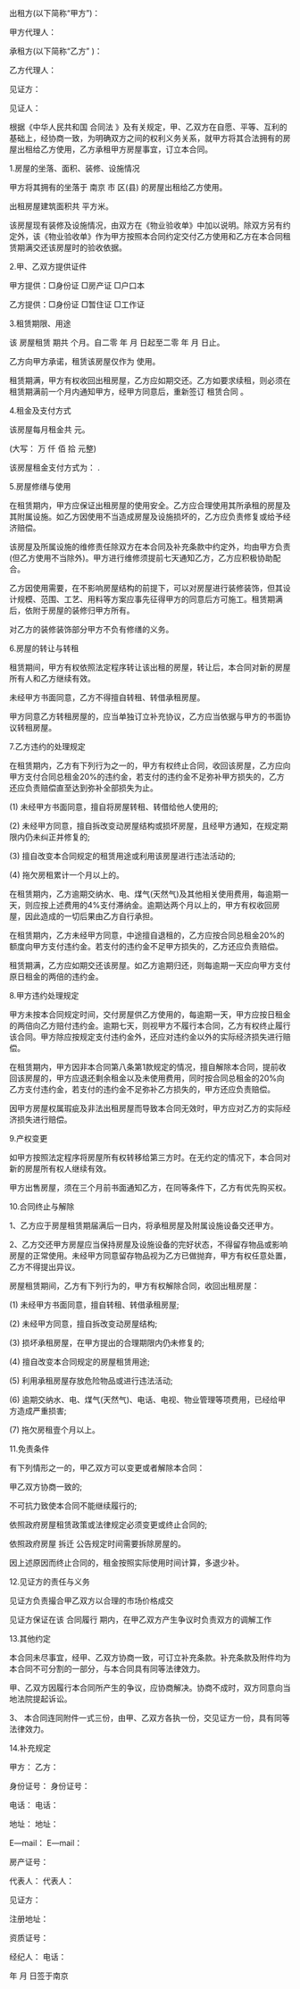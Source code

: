 
 


出租方(以下简称“甲方”)：


甲方代理人：


承租方(以下简称“乙方” )：


乙方代理人：


见证方：


见证人：


根据《中华人民共和国
合同法
》及有关规定，甲、乙双方在自愿、平等、互利的基础上，经协商一致，为明确双方之间的权利义务关系，就甲方将其合法拥有的房屋出租给乙方使用，乙方承租甲方房屋事宜，订立本合同。


1.房屋的坐落、面积、装修、设施情况


甲方将其拥有的坐落于
南京
市 区(县) 的房屋出租给乙方使用。


出租房屋建筑面积共 平方米。


该房屋现有装修及设施情况，由双方在《物业验收单》中加以说明。除双方另有约定外，该《物业验收单》作为甲方按照本合同约定交付乙方使用和乙方在本合同租赁期满交还该房屋时的验收依据。


2.甲、乙双方提供证件


甲方提供：□身份证 □房产证 □户口本


乙方提供：□身份证 □暂住证 □工作证


3.租赁期限、用途


该
房屋租赁
期共 个月。自二零 年 月 日起至二零 年 月 日止。


乙方向甲方承诺，租赁该房屋仅作为 使用。


租赁期满，甲方有权收回出租房屋，乙方应如期交还。乙方如要求续租，则必须在租赁期满前一个月内通知甲方，经甲方同意后，重新签订
租赁合同
。


4.租金及支付方式


该房屋每月租金共 元。


(大写： 万 仟 佰 拾 元整)


该房屋租金支付方式为： .


5.房屋修缮与使用


在租赁期内，甲方应保证出租房屋的使用安全。乙方应合理使用其所承租的房屋及其附属设施。如乙方因使用不当造成房屋及设施损坏的，乙方应负责修复或给予经济赔偿。


该房屋及所属设施的维修责任除双方在本合同及补充条款中约定外，均由甲方负责(但乙方使用不当除外)。甲方进行维修须提前七天通知乙方，乙方应积极协助配合。


乙方因使用需要，在不影响房屋结构的前提下，可以对房屋进行装修装饰，但其设计规模、范围、工艺、用料等方案应事先征得甲方的同意后方可施工。租赁期满后，依附于房屋的装修归甲方所有。


对乙方的装修装饰部分甲方不负有修缮的义务。


6.房屋的转让与转租


租赁期间，甲方有权依照法定程序转让该出租的房屋，转让后，本合同对新的房屋所有人和乙方继续有效。


未经甲方书面同意，乙方不得擅自转租、转借承租房屋。


甲方同意乙方转租房屋的，应当单独订立补充协议，乙方应当依据与甲方的书面协议转租房屋。


7.乙方违约的处理规定


在租赁期内，乙方有下列行为之一的，甲方有权终止合同，收回该房屋，乙方应向甲方支付合同总租金20%的违约金，若支付的违约金不足弥补甲方损失的，乙方还应负责赔偿直至达到弥补全部损失为止。


(1) 未经甲方书面同意，擅自将房屋转租、转借给他人使用的;


(2) 未经甲方同意，擅自拆改变动房屋结构或损坏房屋，且经甲方通知，在规定期限内仍未纠正并修复的;


(3) 擅自改变本合同规定的租赁用途或利用该房屋进行违法活动的;


(4) 拖欠房租累计一个月以上的。


在租赁期内，乙方逾期交纳水、电、煤气(天然气)及其他相关使用费用，每逾期一天，则应按上述费用的4%支付滞纳金。逾期达两个月以上的，甲方有权收回房屋，因此造成的一切后果由乙方自行承担。


在租赁期内，乙方未经甲方同意，中途擅自退租的，乙方应按合同总租金20%的额度向甲方支付违约金。若支付的违约金不足甲方损失的，乙方还应负责赔偿。


租赁期满，乙方应如期交还该房屋。如乙方逾期归还，则每逾期一天应向甲方支付原日租金的两倍的违约金。


8.甲方违约处理规定


甲方未按本合同规定时间，交付房屋供乙方使用的，每逾期一天，甲方应按日租金的两倍向乙方赔付违约金。逾期七天，则视甲方不履行本合同，乙方有权终止履行该合同。甲方除应按规定支付违约金外，还应对违约金以外的实际经济损失进行赔偿。


在租赁期内，甲方因非本合同第八条第1款规定的情况，擅自解除本合同，提前收回该房屋的，甲方应退还剩余租金以及未使用费用，同时按合同总租金的20%向乙方支付违约金，若支付的违约金不足弥补乙方损失的，甲方还应负责赔偿。


因甲方房屋权属瑕疵及非法出租房屋而导致本合同无效时，甲方应对乙方的实际经济损失进行赔偿。


9.产权变更


如甲方按照法定程序将房屋所有权转移给第三方时。在无约定的情况下，本合同对新的房屋所有权人继续有效。


甲方出售房屋，须在三个月前书面通知乙方，在同等条件下，乙方有优先购买权。


10.合同终止与解除


1、乙方应于房屋租赁期届满后一日内，将承租房屋及附属设施设备交还甲方。


2、乙方交还甲方房屋应当保持房屋及设施设备的完好状态，不得留存物品或影响房屋的正常使用。未经甲方同意留存物品视为乙方已做抛弃，甲方有权任意处置，乙方不得提出异议。


房屋租赁期间，乙方有下列行为的，甲方有权解除合同，收回出租房屋：


(1) 未经甲方书面同意，擅自转租、转借承租房屋;


(2) 未经甲方同意，擅自拆改变动房屋结构;


(3) 损坏承租房屋，在甲方提出的合理期限内仍未修复的;


(4) 擅自改变本合同规定的房屋租赁用途;


(5) 利用承租房屋存放危险物品或进行违法活动;


(6) 逾期交纳水、电、煤气(天然气)、电话、电视、物业管理等项费用，已经给甲方造成严重损害;


(7) 拖欠房租壹个月以上。


11.免责条件


有下列情形之一的，甲乙双方可以变更或者解除本合同：


甲乙双方协商一致的;


不可抗力致使本合同不能继续履行的;


依照政府房屋租赁政策或法律规定必须变更或终止合同的;


依照政府房屋
拆迁
公告规定时间需要拆除房屋的。


因上述原因而终止合同的，租金按照实际使用时间计算，多退少补。


12.见证方的责任与义务


见证方负责撮合甲乙双方以合理的市场价格成交


见证方保证在该
合同履行
期内，在甲乙双方产生争议时负责双方的调解工作


13.其他约定


本合同未尽事宜，经甲、乙双方协商一致，可订立补充条款。补充条款及附件均为本合同不可分割的一部分，与本合同具有同等法律效力。


甲、乙双方因履行本合同所产生的争议，应协商解决。协商不成时，双方同意向当地法院提起诉讼。


3、 本合同连同附件一式三份，由甲、乙双方各执一份，交见证方一份，具有同等法律效力。


14.补充规定


甲方： 乙方：


身份证号： 身份证号：


电话： 电话：


地址： 地址：


E—mail： E—mail：


房产证号：


代表人： 代表人：


见证方：


注册地址：


资质证号：


经纪人： 电话：


年 月 日签于南京
 


 

 
 
 
 
 
  


  
 

  


  


  
 
 
 
 

